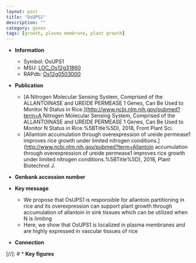 ```yaml
---
layout: post
title: "OsUPS1"
description: ""
category: genes
tags: [growth, plasma membrane, plant growth]
---
```


* **Information**  
    + Symbol: OsUPS1  
    + MSU: [LOC_Os12g31860](http://rice.plantbiology.msu.edu/cgi-bin/ORF_infopage.cgi?orf=LOC_Os12g31860)  
    + RAPdb: [Os12g0503000](http://rapdb.dna.affrc.go.jp/viewer/gbrowse_details/irgsp1?name=Os12g0503000)  

* **Publication**  
    + [A Nitrogen Molecular Sensing System, Comprised of the ALLANTOINASE and UREIDE PERMEASE 1 Genes, Can Be Used to Monitor N Status in Rice.](http://www.ncbi.nlm.nih.gov/pubmed?term=A Nitrogen Molecular Sensing System, Comprised of the ALLANTOINASE and UREIDE PERMEASE 1 Genes, Can Be Used to Monitor N Status in Rice.%5BTitle%5D), 2018, Front Plant Sci.
    + [Allantoin accumulation through overexpression of ureide permease1 improves rice growth under limited nitrogen conditions.](http://www.ncbi.nlm.nih.gov/pubmed?term=Allantoin accumulation through overexpression of ureide permease1 improves rice growth under limited nitrogen conditions.%5BTitle%5D), 2018, Plant Biotechnol J.

* **Genbank accession number**  

* **Key message**  
    + We propose that OsUPS1 is responsible for allantoin partitioning in rice and its overexpression can support plant growth through accumulation of allantoin in sink tissues which can be utilized when N is limiting
    + Here, we show that OsUPS1 is localized in plasma membranes and are highly expressed in vascular tissues of rice

* **Connection**  

[//]: # * **Key figures**  


